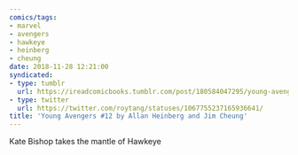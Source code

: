 ```yaml
---
comics/tags:
- marvel
- avengers
- hawkeye
- heinberg
- cheung
date: 2018-11-28 12:21:00
syndicated:
- type: tumblr
  url: https://ireadcomicbooks.tumblr.com/post/180584047295/young-avengers-12-kate-bishop-takes-the-mantle-of
- type: twitter
  url: https://twitter.com/roytang/statuses/1067755237165936641/
title: 'Young Avengers #12 by Allan Heinberg and Jim Cheung'
---
```


Kate Bishop takes the mantle of Hawkeye